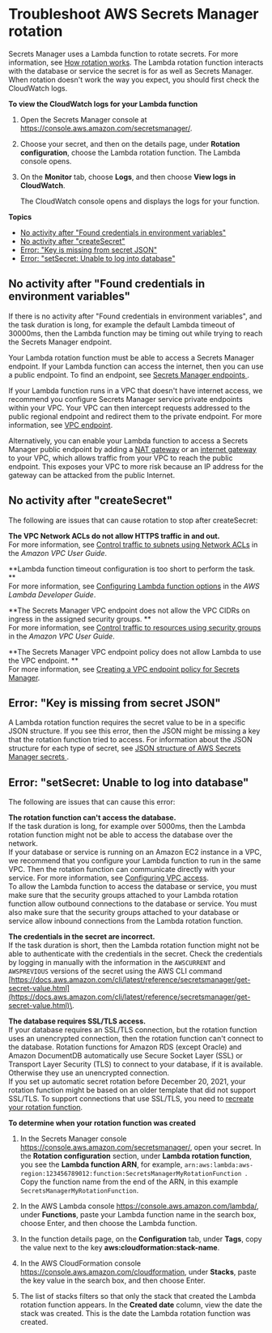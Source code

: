 # Troubleshoot AWS Secrets Manager rotation<a name="troubleshoot_rotation"></a>

Secrets Manager uses a Lambda function to rotate secrets\. For more information, see [How rotation works](rotating-secrets.md#rotate-secrets_how)\. The Lambda rotation function interacts with the database or service the secret is for as well as Secrets Manager\. When rotation doesn't work the way you expect, you should first check the CloudWatch logs\.

**To view the CloudWatch logs for your Lambda function**

1. Open the Secrets Manager console at [https://console\.aws\.amazon\.com/secretsmanager/](https://console.aws.amazon.com/secretsmanager/)\.

1. Choose your secret, and then on the details page, under **Rotation configuration**, choose the Lambda rotation function\. The Lambda console opens\.

1. On the **Monitor** tab, choose **Logs**, and then choose **View logs in CloudWatch**\. 

   The CloudWatch console opens and displays the logs for your function\.

**Topics**
+ [No activity after "Found credentials in environment variables"](#troubleshoot_rotation_timing-out)
+ [No activity after "createSecret"](#troubleshoot_rotation_createSecret)
+ [Error: "Key is missing from secret JSON"](#tshoot-lambda-mismatched-secretvalue)
+ [Error: "setSecret: Unable to log into database"](#troubleshoot_rotation_setSecret)

## No activity after "Found credentials in environment variables"<a name="troubleshoot_rotation_timing-out"></a>

If there is no activity after "Found credentials in environment variables", and the task duration is long, for example the default Lambda timeout of 30000ms, then the Lambda function may be timing out while trying to reach the Secrets Manager endpoint\.

Your Lambda rotation function must be able to access a Secrets Manager endpoint\. If your Lambda function can access the internet, then you can use a public endpoint\. To find an endpoint, see [Secrets Manager endpoints ](asm_access.md#endpoints)\.

If your Lambda function runs in a VPC that doesn't have internet access, we recommend you configure Secrets Manager service private endpoints within your VPC\. Your VPC can then intercept requests addressed to the public regional endpoint and redirect them to the private endpoint\. For more information, see [VPC endpoint](vpc-endpoint-overview.md)\.

Alternatively, you can enable your Lambda function to access a Secrets Manager public endpoint by adding a [NAT gateway](https://docs.aws.amazon.com/vpc/latest/userguide/vpc-nat-gateway.html) or an [internet gateway](https://docs.aws.amazon.com/vpc/latest/userguide/VPC_Internet_Gateway.html) to your VPC, which allows traffic from your VPC to reach the public endpoint\. This exposes your VPC to more risk because an IP address for the gateway can be attacked from the public Internet\.

## No activity after "createSecret"<a name="troubleshoot_rotation_createSecret"></a>

The following are issues that can cause rotation to stop after createSecret:

**The VPC Network ACLs do not allow HTTPS traffic in and out\.**  
For more information, see [Control traffic to subnets using Network ACLs](https://docs.aws.amazon.com/vpc/latest/userguide/vpc-network-acls.html) in the *Amazon VPC User Guide*\.

**Lambda function timeout configuration is too short to perform the task\. **  
For more information, see [Configuring Lambda function options](https://docs.aws.amazon.com/lambda/latest/dg/configuration-function-common.html) in the *AWS Lambda Developer Guide*\.

**The Secrets Manager VPC endpoint does not allow the VPC CIDRs on ingress in the assigned security groups\. **  
For more information, see [Control traffic to resources using security groups](https://docs.aws.amazon.com/vpc/latest/userguide/VPC_SecurityGroups.html) in the *Amazon VPC User Guide*\.

**The Secrets Manager VPC endpoint policy does not allow Lambda to use the VPC endpoint\. **  
For more information, see [Creating a VPC endpoint policy for Secrets Manager](vpc-endpoint-overview.md#vpc-endpoint-policy)\.

## Error: "Key is missing from secret JSON"<a name="tshoot-lambda-mismatched-secretvalue"></a>

A Lambda rotation function requires the secret value to be in a specific JSON structure\. If you see this error, then the JSON might be missing a key that the rotation function tried to access\. For information about the JSON structure for each type of secret, see [JSON structure of AWS Secrets Manager secrets ](reference_secret_json_structure.md)\.

## Error: "setSecret: Unable to log into database"<a name="troubleshoot_rotation_setSecret"></a>

The following are issues that can cause this error:

**The rotation function can't access the database\.**  
If the task duration is long, for example over 5000ms, then the Lambda rotation function might not be able to access the database over the network\.   
If your database or service is running on an Amazon EC2 instance in a VPC, we recommend that you configure your Lambda function to run in the same VPC\. Then the rotation function can communicate directly with your service\. For more information, see [Configuring VPC access](https://docs.aws.amazon.com/lambda/latest/dg/configuration-vpc.html#vpc-configuring)\.  
To allow the Lambda function to access the database or service, you must make sure that the security groups attached to your Lambda rotation function allow outbound connections to the database or service\. You must also make sure that the security groups attached to your database or service allow inbound connections from the Lambda rotation function\. 

**The credentials in the secret are incorrect\.**  
If the task duration is short, then the Lambda rotation function might not be able to authenticate with the credentials in the secret\. Check the credentials by logging in manually with the information in the `AWSCURRENT` and `AWSPREVIOUS` versions of the secret using the AWS CLI command [https://docs.aws.amazon.com/cli/latest/reference/secretsmanager/get-secret-value.html](https://docs.aws.amazon.com/cli/latest/reference/secretsmanager/get-secret-value.html)\.

**The database requires SSL/TLS access\.**  
If your database requires an SSL/TLS connection, but the rotation function uses an unencrypted connection, then the rotation function can't connect to the database\. Rotation functions for Amazon RDS \(except Oracle\) and Amazon DocumentDB automatically use Secure Socket Layer \(SSL\) or Transport Layer Security \(TLS\) to connect to your database, if it is available\. Otherwise they use an unencrypted connection\.  
If you set up automatic secret rotation before December 20, 2021, your rotation function might be based on an older template that did not support SSL/TLS\. To support connections that use SSL/TLS, you need to [recreate your rotation function](rotate-secrets_turn-on-for-db.md)\. 

**To determine when your rotation function was created**

1. In the Secrets Manager console [https://console\.aws\.amazon\.com/secretsmanager/](https://console.aws.amazon.com/secretsmanager/), open your secret\. In the **Rotation configuration** section, under **Lambda rotation function**, you see the **Lambda function ARN**, for example, `arn:aws:lambda:aws-region:123456789012:function:SecretsManagerMyRotationFunction `\. Copy the function name from the end of the ARN, in this example ` SecretsManagerMyRotationFunction `\. 

1. In the AWS Lambda console [https://console\.aws\.amazon\.com/lambda/](https://console.aws.amazon.com/lambda/), under **Functions**, paste your Lambda function name in the search box, choose Enter, and then choose the Lambda function\. 

1. In the function details page, on the **Configuration** tab, under **Tags**, copy the value next to the key **aws:cloudformation:stack\-name**\. 

1. In the AWS CloudFormation console [https://console\.aws\.amazon\.com/cloudformation](https://console.aws.amazon.com/cloudformation/), under **Stacks**, paste the key value in the search box, and then choose Enter\.

1. The list of stacks filters so that only the stack that created the Lambda rotation function appears\. In the **Created date** column, view the date the stack was created\. This is the date the Lambda rotation function was created\.